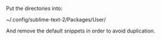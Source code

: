 Put the directories into:

~/.config/sublime-text-2/Packages/User/

And remove the default snippets in order to avoid duplication.